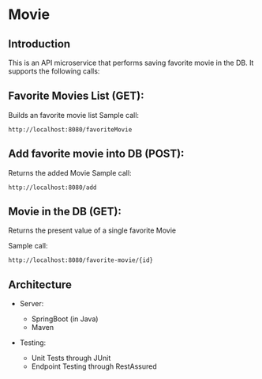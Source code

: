 # Movie 

## Introduction
This is an API microservice that performs saving favorite movie in the DB. It supports 
the following calls:

## Favorite Movies List (GET): 
Builds an favorite movie list
Sample call: 

```http://localhost:8080/favoriteMovie```


## Add favorite movie into DB (POST): 
Returns the added Movie 
  Sample call: 
  
  ```http://localhost:8080/add```

## Movie in the DB (GET): 
Returns the present value of a single favorite Movie
  
Sample call: 

```http://localhost:8080/favorite-movie/{id}```

    
## Architecture

* Server:
    * SpringBoot (in Java)
    * Maven

* Testing:
    * Unit Tests through JUnit
    * Endpoint Testing through RestAssured
